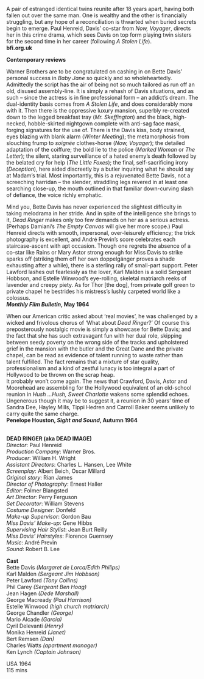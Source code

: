 

A pair of estranged identical twins reunite after 18 years apart, having both fallen out over the same man. One is wealthy and the other is financially struggling, but any hope of a reconciliation is thwarted when buried secrets begin to emerge. Paul Henreid, Davis’ co-star from _Now, Voyager_, directs her in this crime drama, which sees Davis on top form playing twin sisters for the second time in her career (following _A Stolen Life_).  
**bfi.org.uk**

**Contemporary reviews**

Warner Brothers are to be congratulated on cashing in on Bette Davis’ personal success in _Baby Jane_ so quickly and so wholeheartedly. Admittedly the script has the air of being not so much tailored as run off an old, disused assembly-line. It is simply a rehash of Davis situations, and as such – since the actress is in fine professional form – an addict’s dream. The dual-identity basis comes from _A Stolen Life_, and does considerably more with it. Then there is the oppressive luxury mansion, superbly re-created down to the legged breakfast tray (_Mr. Skeffington_) and the black, high-necked, hobble-skirted nightgown complete with anti-sag face mask, forging signatures for the use of. There is the Davis kiss, body strained, eyes blazing with blank alarm (_Winter Meeting_); the metamorphosis from slouching frump to _soignée_ clothes-horse (_Now, Voyager_); the detailed adaptation of the coiffure; the bold lie to the police (_Marked Woman_ or _The Letter_); the silent, staring surveillance of a hated enemy’s death followed by the belated cry for help (_The Little Foxes_); the final, self-sacrificing irony (_Deception_), here aided discreetly by a butler inquiring what he should say at Madam’s trial. Most importantly, this is a rejuvenated Bette Davis, not a screeching harridan – the slender, straddling legs revered in at least one searching close-up, the mouth outlined in that familiar down-curving slash of defiance, the voice richly emphatic.

Mind you, Bette Davis has never experienced the slightest difficulty in taking melodrama in her stride. And in spite of the intelligence she brings to it, _Dead Ringer_ makes only too few demands on her as a serious actress. (Perhaps Damiani’s _The Empty Canvas_ will give her more scope.) Paul Henreid directs with smooth, impersonal, over-leisurely efficiency; the trick photography is excellent, and André Previn’s score celebrates each staircase-ascent with apt occasion. Though one regrets the absence of a co-star like Rains or Mary Astor strong enough for Miss Davis to strike sparks off (striking them off her own doppelgänger proves a shade exhausting after a while), there is a sterling rally of small-part support. Peter Lawford lashes out fearlessly as the lover, Karl Malden is a solid Sergeant Hobbson, and Estelle Winwood’s eye-rolling, skeletal matriarch reeks of lavender and creepy piety. As for Thor [the dog], from private golf green to private chapel he bestrides his mistress’s lushly carpeted world like a colossus.  
**_Monthly Film Bulletin_, May 1964**

When our American critic asked about ‘real movies’, he was challenged by a wicked and frivolous chorus of ‘What about _Dead Ringer_?’ Of course this preposterously nostalgic movie is simply a showcase for Bette Davis; and the fact that she has such extravagant fun with her dual role, skipping between seedy poverty on the wrong side of the tracks and upholstered grief in the mansion with the butler and the Great Dane and the private chapel, can be read as evidence of talent running to waste rather than talent fulfilled. The fact remains that a mixture of star quality, professionalism and a kind of zestful lunacy is too integral a part of Hollywood to be thrown on the scrap heap.  
It probably won’t come again. The news that Crawford, Davis, Astor and Moorehead are assembling for the Hollywood equivalent of an old-school reunion in _Hush ...Hush, Sweet Charlotte_ wakens some splendid echoes. Ungenerous though it may be to suggest it, a reunion in 30 years’ time of Sandra Dee, Hayley Mills, Tippi Hedren and Carroll Baker seems unlikely to carry quite the same charge.  
**Penelope Houston, _Sight and Sound_, Autumn 1964**
<br><br>


**DEAD RINGER (aka DEAD IMAGE)**  
_Director_: Paul Henreid  
_Production Company_: Warner Bros.  
_Producer_: William H. Wright  
_Assistant Directors_: Charles L. Hansen, Lee White  
_Screenplay_: Albert Beich, Oscar Millard  
_Original story_: Rian James  
_Director of Photography_: Ernest Haller  
_Editor_: Folmer Blangsted  
_Art Director_: Perry Ferguson  
_Set Decorator_: William Stevens  
_Costume Designer_: Donfeld  
_Make-up Supervisor_: Gordon Bau  
_Miss Davis’ Make-up_: Gene Hibbs  
_Supervising Hair Stylist_: Jean Burt Reilly  
_Miss Davis’ Hairstyles_: Florence Guernsey  
_Music_: André Previn  
_Sound_: Robert B. Lee

**Cast**  
Bette Davis _(Margaret de Lorca/Edith Philips)_  
Karl Malden _(Sergeant Jim Hobbson)_  
Peter Lawford _(Tony Collins)_  
Phil Carey _(Sergeant Ben Hoag)_  
Jean Hagen _(Dede Marshall)_  
George Macready _(Paul Harrison)_  
Estelle Winwood _(high church matriarch)_  
George Chandler _(George)_  
Mario Alcade _(Garcia)_  
Cyril Delevanti _(Henry)_  
Monika Henreid _(Janet)_  
Bert Remsen _(Dan)_  
Charles Watts _(apartment manager)_  
Ken Lynch _(Captain Johnson)_

USA 1964  
115 mins
<br><br>
<!--stackedit_data:
eyJoaXN0b3J5IjpbMTAxODQzNzM3MV19
-->